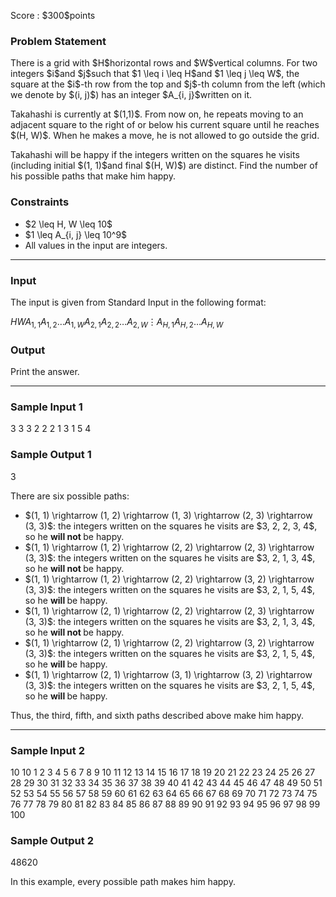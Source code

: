 
<div>

<span>

<span>

<p>
Score : $300$points
</p>

<div>

<section>

### **Problem Statement**

<p>
There is a grid with $H$horizontal rows and $W$vertical columns.
For two integers $i$and $j$such that $1 \leq i \leq H$and $1 \leq j \leq W$,
the square at the $i$-th row from the top and $j$-th column from the left (which we denote by $(i, j)$) has an integer $A_{i, j}$written on it.
</p>

<p>
Takahashi is currently at $(1,1)$.
From now on, he repeats moving to an adjacent square to the right of or below his current square until he reaches $(H, W)$.
When he makes a move, he is not allowed to go outside the grid.
</p>

<p>
Takahashi will be happy if the integers written on the squares he visits (including initial $(1, 1)$and final $(H, W)$) are distinct.
Find the number of his possible paths that make him happy.
</p>

</section>

</div>

<div>

<section>

### **Constraints**

<ul>

<li>
$2 \leq H, W \leq 10$
</li>

<li>
$1 \leq A_{i, j} \leq 10^9$
</li>

<li>
All values in the input are integers.
</li>

</ul>

</section>

</div>

---

<div>

<div>

<section>

### **Input**

<p>
The input is given from Standard Input in the following format:
</p>

<div>

$H$$W$$A_{1, 1}$$A_{1, 2}$$\ldots$$A_{1, W}$$A_{2, 1}$$A_{2, 2}$$\ldots$$A_{2, W}$$\vdots$$A_{H, 1}$$A_{H, 2}$$\ldots$$A_{H, W}$
</div>

</section>

</div>

<div>

<section>

### **Output**

<p>
Print the answer.
</p>

</section>

</div>

</div>

---

<div>

<section>

### **Sample Input 1**

<div>

3 3
3 2 2
2 1 3
1 5 4

</div>

</section>

</div>

<div>

<section>

### **Sample Output 1**

<div>

3

</div>

<p>
There are six possible paths:
</p>

<ul>

<li>
$(1, 1) \rightarrow (1, 2) \rightarrow (1, 3) \rightarrow (2, 3) \rightarrow (3, 3)$: the integers written on the squares he visits are $3, 2, 2, 3, 4$, so he 
<strong>
will not
</strong>
be happy.
</li>

<li>
$(1, 1) \rightarrow (1, 2) \rightarrow (2, 2) \rightarrow (2, 3) \rightarrow (3, 3)$: the integers written on the squares he visits are $3, 2, 1, 3, 4$, so he 
<strong>
will not
</strong>
be happy.
</li>

<li>
$(1, 1) \rightarrow (1, 2) \rightarrow (2, 2) \rightarrow (3, 2) \rightarrow (3, 3)$: the integers written on the squares he visits are $3, 2, 1, 5, 4$, so he 
<strong>
will
</strong>
be happy.
</li>

<li>
$(1, 1) \rightarrow (2, 1) \rightarrow (2, 2) \rightarrow (2, 3) \rightarrow (3, 3)$: the integers written on the squares he visits are $3, 2, 1, 3, 4$, so he 
<strong>
will not
</strong>
be happy.
</li>

<li>
$(1, 1) \rightarrow (2, 1) \rightarrow (2, 2) \rightarrow (3, 2) \rightarrow (3, 3)$: the integers written on the squares he visits are $3, 2, 1, 5, 4$, so he 
<strong>
will
</strong>
be happy.
</li>

<li>
$(1, 1) \rightarrow (2, 1) \rightarrow (3, 1) \rightarrow (3, 2) \rightarrow (3, 3)$: the integers written on the squares he visits are $3, 2, 1, 5, 4$, so he 
<strong>
will
</strong>
be happy.
</li>

</ul>

<p>
Thus, the third, fifth, and sixth paths described above make him happy.
</p>

</section>

</div>

---

<div>

<section>

### **Sample Input 2**

<div>

10 10
1 2 3 4 5 6 7 8 9 10
11 12 13 14 15 16 17 18 19 20
21 22 23 24 25 26 27 28 29 30
31 32 33 34 35 36 37 38 39 40
41 42 43 44 45 46 47 48 49 50
51 52 53 54 55 56 57 58 59 60
61 62 63 64 65 66 67 68 69 70
71 72 73 74 75 76 77 78 79 80
81 82 83 84 85 86 87 88 89 90
91 92 93 94 95 96 97 98 99 100

</div>

</section>

</div>

<div>

<section>

### **Sample Output 2**

<div>

48620

</div>

<p>
In this example, every possible path makes him happy.
</p>

</section>

</div>

</span>

</span>

</div>
